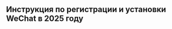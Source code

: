 ## Инструкция по регистрации и установки WeChat в 2025 году

<!--stackedit_data:
eyJoaXN0b3J5IjpbMTA3OTM5MDgzMCwtMjA4ODc0NjYxMl19
-->